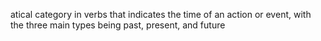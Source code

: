 atical category in verbs that indicates the time of an action or event, with the three main types being past, present, and future